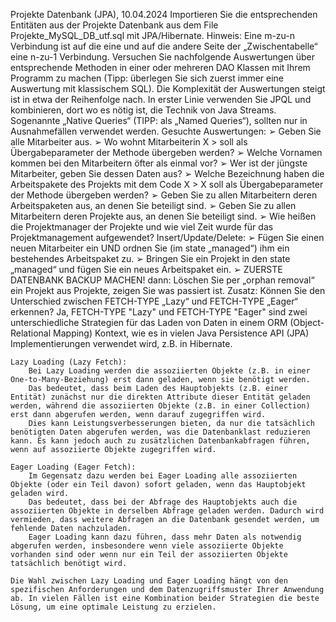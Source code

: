 Projekte Datenbank (JPA), 10.04.2024
Importieren Sie die entsprechenden Entitäten aus der Projekte Datenbank aus dem File
Projekte_MySQL_DB_utf.sql mit JPA/Hibernate. Hinweis: Eine m-zu-n Verbindung ist auf die eine
und auf die andere Seite der „Zwischentabelle“ eine n-zu-1 Verbindung.
Versuchen Sie nachfolgende Auswertungen über entsprechende Methoden in einer oder mehreren
DAO Klassen mit Ihrem Programm zu machen (Tipp: überlegen Sie sich zuerst immer eine
Auswertung mit klassischem SQL). Die Komplexität der Auswertungen steigt ist in etwa der
Reihenfolge nach. In erster Linie verwenden Sie JPQL und kombinieren, dort wo es nötig ist, die
Technik von Java Streams. Sogenannte „Native Queries“ (TIPP: als „Named Queries“), sollten nur in
Ausnahmefällen verwendet werden.
Gesuchte Auswertungen:
➢ Geben Sie alle Mitarbeiter aus.
➢ Wo wohnt Mitarbeiterin X > soll als Übergabeparameter der Methode übergeben werden?
➢ Welche Vornamen kommen bei den Mitarbeitern öfter als einmal vor?
➢ Wer ist der jüngste Mitarbeiter, geben Sie dessen Daten aus?
➢ Welche Bezeichnung haben die Arbeitspakete des Projekts mit dem Code
X > X soll als Übergabeparameter der Methode übergeben werden?
➢ Geben Sie zu allen Mitarbeitern deren Arbeitspaketen aus, an denen Sie beteiligt sind.
➢ Geben Sie zu allen Mitarbeitern deren Projekte aus, an denen Sie beteiligt sind.
➢ Wie heißen die Projektmanager der Projekte und wie viel Zeit wurde für das
Projektmanagement aufgewendet?
Insert/Update/Delete:
➢ Fügen Sie einen neuen Mitarbeiter ein UND
ordnen Sie (im state „managed“) ihm ein bestehendes Arbeitspaket zu.
➢ Bringen Sie ein Projekt in den state „managed“ und fügen Sie ein neues Arbeitspaket ein.
➢ ZUERSTE DATENBANK BACKUP MACHEN! dann: Löschen Sie per „orphan removal“ ein Projekt
aus Projekte, zeigen Sie was passiert ist.
Zusatz:
    Können Sie den Unterschied zwischen FETCH-TYPE „Lazy“ und FETCH-TYPE „Eager“ erkennen?
    Ja, FETCH-TYPE "Lazy" und FETCH-TYPE "Eager" sind zwei unterschiedliche Strategien für das Laden von Daten in einem ORM (Object-Relational Mapping) Kontext, wie es in vielen Java Persistence API (JPA) Implementierungen verwendet wird, z.B. in Hibernate.

    Lazy Loading (Lazy Fetch):
        Bei Lazy Loading werden die assoziierten Objekte (z.B. in einer One-to-Many-Beziehung) erst dann geladen, wenn sie benötigt werden.
        Das bedeutet, dass beim Laden des Hauptobjekts (z.B. einer Entität) zunächst nur die direkten Attribute dieser Entität geladen werden, während die assoziierten Objekte (z.B. in einer Collection) erst dann abgerufen werden, wenn darauf zugegriffen wird.
        Dies kann Leistungsverbesserungen bieten, da nur die tatsächlich benötigten Daten abgerufen werden, was die Datenbanklast reduzieren kann. Es kann jedoch auch zu zusätzlichen Datenbankabfragen führen, wenn auf assoziierte Objekte zugegriffen wird.

    Eager Loading (Eager Fetch):
        Im Gegensatz dazu werden bei Eager Loading alle assoziierten Objekte (oder ein Teil davon) sofort geladen, wenn das Hauptobjekt geladen wird.
        Das bedeutet, dass bei der Abfrage des Hauptobjekts auch die assoziierten Objekte in derselben Abfrage geladen werden. Dadurch wird vermieden, dass weitere Abfragen an die Datenbank gesendet werden, um fehlende Daten nachzuladen.
        Eager Loading kann dazu führen, dass mehr Daten als notwendig abgerufen werden, insbesondere wenn viele assoziierte Objekte vorhanden sind oder wenn nur ein Teil der assoziierten Objekte tatsächlich benötigt wird.

    Die Wahl zwischen Lazy Loading und Eager Loading hängt von den spezifischen Anforderungen und dem Datenzugriffsmuster Ihrer Anwendung ab. In vielen Fällen ist eine Kombination beider Strategien die beste Lösung, um eine optimale Leistung zu erzielen.
